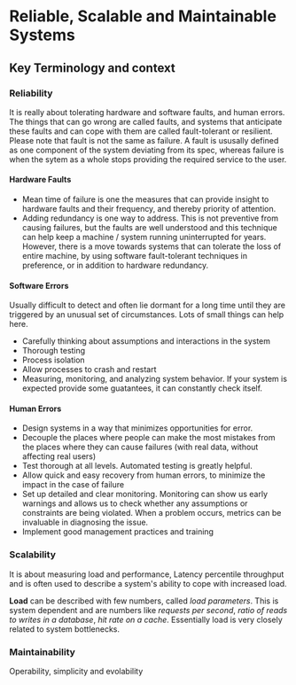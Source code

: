 # Reliable, Scalable and Maintainable Systems

## Key Terminology and context

### Reliability
It is really about tolerating hardware and software faults, and human errors. The things that can go wrong are called faults, and systems that anticipate these faults and can cope with them are called fault-tolerant or resilient. Please note that fault is not the same as failure. A fault is ususally defined as one component of the system deviating from its spec, whereas failure is when the sytem as a whole stops providing the required service to the user.

#### Hardware Faults
* Mean time of failure is one the measures that can provide insight to hardware faults and their frequency, and thereby priority of attention.
* Adding redundancy is one way to address. This is not preventive from causing failures, but the faults are well understood and this technique can help keep a machine / system running uninterrupted for years.
However, there is a move towards systems that can tolerate the loss of entire machine, by using software fault-tolerant techniques in preference, or in addition to hardware redundancy.

#### Software Errors
Usually difficult to detect and often lie dormant for a long time until they are triggered by an unusual set of circumstances. Lots of small things can help here.
* Carefully thinking about assumptions and interactions in the system
* Thorough testing
* Process isolation
* Allow processes to crash and restart
* Measuring, monitoring, and analyzing system behavior. If your system is expected provide some guatantees, it can constantly check itself.

#### Human Errors
* Design systems in a way that minimizes opportunities for error.
* Decouple the places where people can make the most mistakes from the places where they can cause failures (with real data, without affecting real users)
* Test thorough at all levels. Automated testing is greatly helpful.
* Allow quick and easy recovery from human errors, to minimize the impact in the case of failure
* Set up detailed and clear monitoring. Monitoring can show us early warnings and allows us to check whether any assumptions or constraints are being violated. When a problem occurs, metrics can be invaluable in diagnosing the issue.
* Implement good management practices and training


### Scalability
It is about measuring load and performance, Latency percentile throughput and is often used to describe a system's ability to cope with increased load.

**Load** can be described with few numbers, called _load parameters_. This is system dependent and are numbers like _requests per second_, _ratio of reads to writes in a database_, _hit rate on a cache_. Essentially load is very closely related to system bottlenecks.


### Maintainability
Operability, simplicity and evolability
